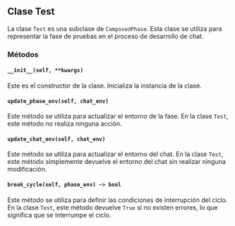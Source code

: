## Clase Test

La clase `Test` es una subclase de `ComposedPhase`. Esta clase se utiliza para representar la fase de pruebas en el proceso de desarrollo de chat.

### Métodos

#### `__init__(self, **kwargs)`

Este es el constructor de la clase. Inicializa la instancia de la clase.

#### `update_phase_env(self, chat_env)`

Este método se utiliza para actualizar el entorno de la fase. En la clase `Test`, este método no realiza ninguna acción.

#### `update_chat_env(self, chat_env)`

Este método se utiliza para actualizar el entorno del chat. En la clase `Test`, este método simplemente devuelve el entorno del chat sin realizar ninguna modificación.

#### `break_cycle(self, phase_env) -> bool`

Este método se utiliza para definir las condiciones de interrupción del ciclo. En la clase `Test`, este método devuelve `True` si no existen errores, lo que significa que se interrumpe el ciclo.
